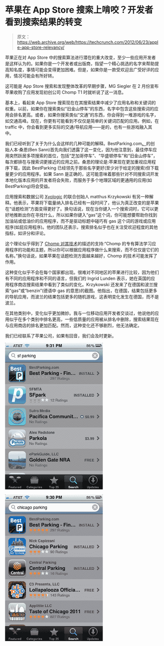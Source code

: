 # 苹果在 App Store 搜索上啃咬？开发者看到搜索结果的转变 

> 原文：<https://web.archive.org/web/https://techcrunch.com/2012/06/23/apple-app-store-relevancy/>

苹果正在对 App Store 中的搜索算法进行潜在的重大改变，至少一些应用开发者是这样认为的。如果你是一个开发者或出版商，指望一个精心挑选的名字来帮助提高知名度，事情可能会变得更加困难。但是，如果你是一款受欢迎且广受好评的应用，情况可能会有所好转。

这可能是 App Store 搜索和发现整体改革的早期步骤，MG Siegler 在 2 月份宣布苹果收购了应用发现初创公司 Chomp T1 时就听说了这一消息。

基本上，看起来 App Store 搜索现在在其搜索结果中减少了应用名称和关键词的权重。以前，如果你在搜索类似“旧金山停车”的东西，名字中包含这些搜索词的应用会排名更高。或者，如果你搜索类似“交通”的东西，你会得到一堆游戏的名字，如交通高峰。现在，你更有可能看到不仅仅是简单的关键词匹配的应用。例如，在 traffic 中，你会看到更多实际的交通/导航应用——是的，也有一些游戏融入其中。

我们已经听到了关于为什么会这样的几种可能的解释。BestParking.com[、](https://web.archive.org/web/20221201163212/http://www.bestparking.com/)的创始人本·桑恩(Ben Sann)首先向我们透露了这一变化，因为他注意到，最佳停车应用突然跃居多项搜索的首位，包括“芝加哥停车”、“华盛顿停车”和“旧金山停车”，每次都排在与搜索词更接近的应用之前。桑恩的理论是:苹果现在更加重视应用程序下载，因此 BestParking 已经领先于那些名字更好(至少对于给定的搜索)但下载量更少的应用程序。如果 Sann 是正确的，这可能意味着那些针对不同搜索词开发本地化版本应用的开发者将会失败，而服务于多个地理区域的更通用的应用(如 BestParking)将会受益。

应用搜索和数据公司 [Xyologic](https://web.archive.org/web/20221201163212/http://www.xyologic.com/) 的联合创始人 matthus Krzykowski 有另一种解释。他表示，苹果将下载量纳入排名已经有一段时间了，他认为真正改变的是苹果在“话题检测”方面变得更好了。换句话说，现在当你键入一个搜索词时，它可以更好地推断出你在寻找什么，所以如果你键入“gas”这个词，你可能想要帮助你找到加油站或低油价的应用程序，而不是驱动标题中碰巧有 gas 这个词的游戏或应用程序(如屁应用程序)。他的团队还表示，搜索排名似乎也在关注受欢迎程度的其他指标，如评分和评论。

这个理论似乎得到了 [Chomp 对其技术](https://web.archive.org/web/20221201163212/http://chomp.com/us/about)的描述的支持:“Chomp 的专有算法学习应用程序的功能和主题，所以你可以根据应用程序做什么来搜索，而不仅仅是它们的名称。”换句话说，如果苹果在话题检测方面越来越好，Chomp 的技术可能发挥了作用。

这种变化似乎不会在每个国家都出现。很难对不同地区的苹果进行比较，因为他们有不同的应用程序和不同的语言，但我们的 Ingrid Lunden 表示，她在英国的应用程序商店搜索结果中看到了类似的变化。Krzykowski 还发来了在德国和波兰搜索“gas”或“benzin”(德语中 gas 的意思)的截图。他指出，在德国，结果包括更多的导航应用，而波兰的结果包括更多的随机游戏，这表明变化发生在德国，而不是波兰。

在其他类别中，变化似乎更加微妙。我与一位移动应用开发者交谈过，他说他的应用似乎在多个类别中排名更高，一些低质量的应用被从排名中删除，搜索结果现在与应用商店的排名更加匹配。然而，这种变化还不够剧烈，他无法确定。

我们已经联系了苹果公司，如果有回音，我们会及时更新。

[![sf parking](img/6bd0c4cee625dc9fcaef066b5988567b.png "sf parking")](https://web.archive.org/web/20221201163212/https://beta.techcrunch.com/2012/06/23/apple-app-store-relevancy/sf-parking/)

[![chicago parking](img/3938b49657137b00eb038bc63380d9d2.png "chicago parking")](https://web.archive.org/web/20221201163212/https://beta.techcrunch.com/2012/06/23/apple-app-store-relevancy/chicago-parking/)